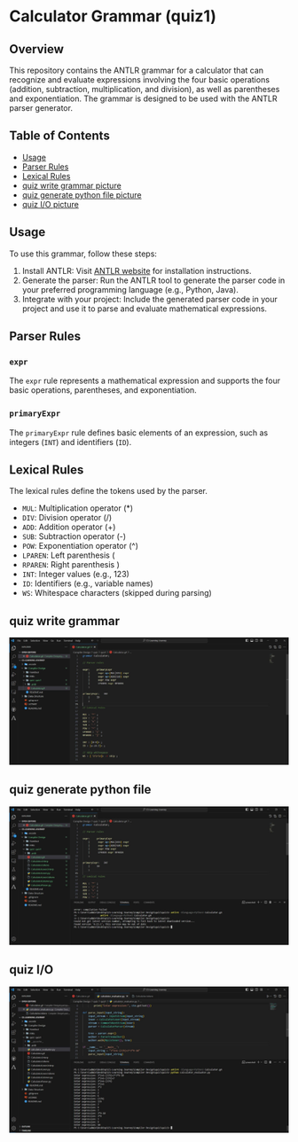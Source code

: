 
# Calculator Grammar (quiz1)

## Overview

This repository contains the ANTLR grammar for a calculator that can recognize and evaluate expressions involving the four basic operations (addition, subtraction, multiplication, and division), as well as parentheses and exponentiation. The grammar is designed to be used with the ANTLR parser generator.

## Table of Contents

- [Usage](#usage)
- [Parser Rules](#parser-rules)
- [Lexical Rules](#lexical-rules)
- [quiz write grammar picture](#quiz-write-grammar)
- [quiz generate python file picture](quiz-generate-python-file)
- [quiz I/O picture](quiz-I/O)

## Usage

To use this grammar, follow these steps:

1. Install ANTLR: Visit [ANTLR website](https://www.antlr.org/) for installation instructions.
2. Generate the parser: Run the ANTLR tool to generate the parser code in your preferred programming language (e.g., Python, Java).
3. Integrate with your project: Include the generated parser code in your project and use it to parse and evaluate mathematical expressions.

## Parser Rules

### `expr`

The `expr` rule represents a mathematical expression and supports the four basic operations, parentheses, and exponentiation.

### `primaryExpr`

The `primaryExpr` rule defines basic elements of an expression, such as integers (`INT`) and identifiers (`ID`).

## Lexical Rules

The lexical rules define the tokens used by the parser.

- `MUL`: Multiplication operator (*)
- `DIV`: Division operator (/)
- `ADD`: Addition operator (+)
- `SUB`: Subtraction operator (-)
- `POW`: Exponentiation operator (^)
- `LPAREN`: Left parenthesis (
- `RPAREN`: Right parenthesis )
- `INT`: Integer values (e.g., 123)
- `ID`: Identifiers (e.g., variable names)
- `WS`: Whitespace characters (skipped during parsing)





## quiz write grammar
![pic](../../HWs/pictures/quiz_write_grammar.JPG)


## quiz generate python file
![pic](../../HWs/pictures/quiz_generate_python_file.JPG)

## quiz I/O
![pic](../../HWs/pictures/quiz_IO.JPG)


